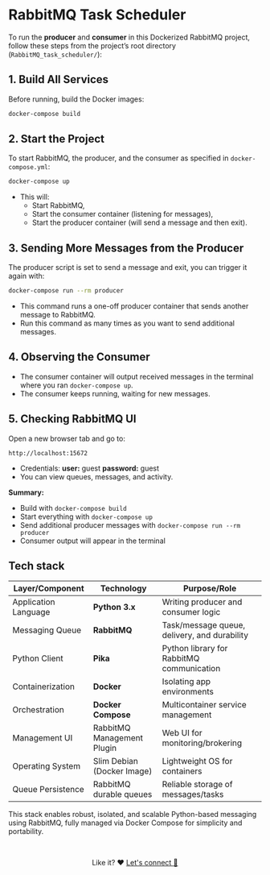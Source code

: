 # RabbitMQ Task Scheduler

To run the **producer** and **consumer** in this Dockerized RabbitMQ project, follow these steps from the project’s root directory (`RabbitMQ_task_scheduler/`):

## 1. Build All Services

Before running, build the Docker images:

```bash
docker-compose build
```

## 2. Start the Project

To start RabbitMQ, the producer, and the consumer as specified in `docker-compose.yml`:

```bash
docker-compose up
```

- This will:
  - Start RabbitMQ,
  - Start the consumer container (listening for messages),
  - Start the producer container (will send a message and then exit).

## 3. Sending More Messages from the Producer

The producer script is set to send a message and exit, you can trigger it again with:

```bash
docker-compose run --rm producer
```

- This command runs a one-off producer container that sends another message to RabbitMQ.
- Run this command as many times as you want to send additional messages.

## 4. Observing the Consumer

- The consumer container will output received messages in the terminal where you ran `docker-compose up`.
- The consumer keeps running, waiting for new messages.

## 5. Checking RabbitMQ UI

Open a new browser tab and go to:

```
http://localhost:15672
```
- Credentials: **user:** guest  **password:** guest
- You can view queues, messages, and activity.

**Summary:**  
- Build with `docker-compose build`
- Start everything with `docker-compose up`
- Send additional producer messages with `docker-compose run --rm producer`
- Consumer output will appear in the terminal


## Tech stack

| Layer/Component      | Technology                   | Purpose/Role                                               |
|----------------------|-----------------------------|------------------------------------------------------------|
| Application Language | **Python 3.x**              | Writing producer and consumer logic         |
| Messaging Queue      | **RabbitMQ**                | Task/message queue, delivery, and durability |
| Python Client        | **Pika**                    | Python library for RabbitMQ communication   |
| Containerization     | **Docker**                  | Isolating app environments                   |
| Orchestration        | **Docker Compose**          | Multicontainer service management            |
| Management UI        | RabbitMQ Management Plugin  | Web UI for monitoring/brokering                     |
| Operating System     | Slim Debian (Docker Image)  | Lightweight OS for containers                       |
| Queue Persistence    | RabbitMQ durable queues     | Reliable storage of messages/tasks                  |

This stack enables robust, isolated, and scalable Python-based messaging using RabbitMQ, fully managed via Docker Compose for simplicity and portability.

<br>
<p align="center">
  Like it? ❤️ <a href="https://linkedin.com/in/aashish-malviya">Let's connect 🤗</a>
</p>